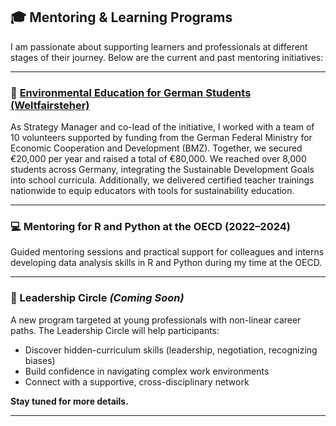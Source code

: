 ## 🎓 Mentoring & Learning Programs

I am passionate about supporting learners and professionals at different stages of their journey. Below are the current and past mentoring initiatives:

---

### 🌱 [Environmental Education for German Students (Weltfairsteher)](https://www.weltfairsteher.de)

As Strategy Manager and co-lead of the initiative, I worked with a team of 10 volunteers supported by funding from the German Federal Ministry for Economic Cooperation and Development (BMZ). Together, we secured €20,000 per year and raised a total of €80,000. We reached over 8,000 students across Germany, integrating the Sustainable Development Goals into school curricula. Additionally, we delivered certified teacher trainings nationwide to equip educators with tools for sustainability education.

---

### 💻 Mentoring for R and Python at the OECD (2022–2024)

Guided mentoring sessions and practical support for colleagues and interns developing data analysis skills in R and Python during my time at the OECD.

---

### 🌟 Leadership Circle *(Coming Soon)*

A new program targeted at young professionals with non-linear career paths. The Leadership Circle will help participants:

- Discover hidden-curriculum skills (leadership, negotiation, recognizing biases)
- Build confidence in navigating complex work environments
- Connect with a supportive, cross-disciplinary network

**Stay tuned for more details.**

---

